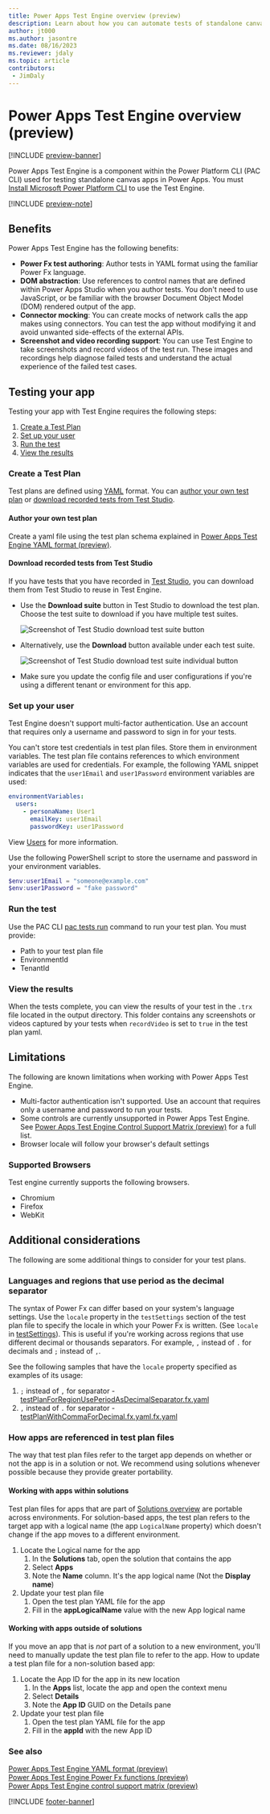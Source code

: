 ```yaml
---
title: Power Apps Test Engine overview (preview)
description: Learn about how you can automate tests of standalone canvas apps using the Power Apps Test Engine within Power Platform CLI.
author: jt000
ms.author: jasontre
ms.date: 08/16/2023
ms.reviewer: jdaly
ms.topic: article
contributors:
 - JimDaly
---
```



# Power Apps Test Engine overview (preview)

[!INCLUDE [preview-banner](../../../shared/preview-includes/preview-banner.md)]

Power Apps Test Engine is a component within the Power Platform CLI (PAC CLI) used for testing standalone canvas apps in Power Apps. You must [Install Microsoft Power Platform CLI](/power-platform/developer/cli/introduction#install-microsoft-power-platform-cli) to use the Test Engine.

[!INCLUDE [preview-note](../../../shared/preview-includes/preview-note.md)]

## Benefits

Power Apps Test Engine has the following benefits:

- **Power Fx test authoring**: Author tests in YAML format using the familiar Power Fx language.
- **DOM abstraction**: Use references to control names that are defined within Power Apps Studio when you author tests. You don't need to use JavaScript, or be familiar with the browser Document Object Model (DOM) rendered output of the app.
- **Connector mocking**: You can create mocks of network calls the app makes using connectors. You can test the app without modifying it and avoid unwanted side-effects of the external APIs.
- **Screenshot and video recording support**: You can use Test Engine to take screenshots and record videos of the test run. These images and recordings help diagnose failed tests and understand the actual experience of the failed test cases.

## Testing your app

Testing your app with Test Engine requires the following steps:

1. [Create a Test Plan](#create-a-test-plan)
1. [Set up your user](#set-up-your-user)
1. [Run the test](#run-the-test)
1. [View the results](#view-the-results)

### Create a Test Plan

Test plans are defined using [YAML](https://yaml.org/spec/1.2.2/) format. You can [author your own test plan](#author-your-own-test-plan) or [download recorded tests from Test Studio](#download-recorded-tests-from-test-studio).


<!-- TODO: This would be a good place to briefly explain the advantages of either choice -->

#### Author your own test plan

Create a yaml file using the test plan schema explained in [Power Apps Test Engine YAML format (preview)](yaml.md).

#### Download recorded tests from Test Studio

If you have tests that you have recorded in [Test Studio](../../maker/canvas-apps/test-studio.md), you can download them from Test Studio to reuse in Test Engine.

- Use the **Download suite** button in Test Studio to download the test plan. Choose the test suite to download if you have multiple test suites.

    ![Screenshot of Test Studio download test suite button](media/download-test-suite.png)

- Alternatively, use the **Download** button available under each test suite.

    ![Screenshot of Test Studio download test suite individual button](media/download-test-suite-individual.png)

- Make sure you update the config file and user configurations if you're using a different tenant or environment for this app.

### Set up your user

Test Engine doesn't support multi-factor authentication. Use an account that requires only a username and password to sign in for your tests.

You can't store test credentials in test plan files. Store them in environment variables. The test plan file contains references to which environment variables are used for credentials. For example, the following YAML snippet indicates that the `user1Email` and `user1Password` environment variables are used:

```yaml
environmentVariables:
  users:
    - personaName: User1
      emailKey: user1Email
      passwordKey: user1Password
```

View [Users](yaml.md#users) for more information.

Use the following PowerShell script to store the username and password in your environment variables.

```powershell
$env:user1Email = "someone@example.com"
$env:user1Password = "fake password"
```

### Run the test

Use the PAC CLI [pac tests run](/power-platform/developer/cli/reference/tests#pac-tests-run) command to run your test plan. You must provide:

- Path to your test plan file
- EnvironmentId
- TenantId


### View the results

When the tests complete, you can view the results of your test in the `.trx` file located in the output directory. This folder contains any screenshots or videos captured by your tests when `recordVideo` is set to `true` in the test plan yaml.

## Limitations

The following are known limitations when working with Power Apps Test Engine.

- Multi-factor authentication isn't supported. Use an account that requires only a username and password to run your tests.
- Some controls are currently unsupported in Power Apps Test Engine. See [Power Apps Test Engine Control Support Matrix (preview)](controlsupport.md) for a full list.
- Browser locale will follow your browser's default settings

### Supported Browsers

Test engine currently supports the following browsers.

- Chromium
- Firefox
- WebKit

## Additional considerations

The following are some additional things to consider for your test plans.

### Languages and regions that use period as the decimal separator

The syntax of Power Fx can differ based on your system's language settings. Use the `locale` property in the `testSettings` section of the test plan file to specify the locale in which your Power Fx is written. (See `locale` in [testSettings](yaml.md#testsettings)). This is useful if you're working across regions that use different decimal or thousands separators. For example, `,` instead of `.` for decimals and `;` instead of `,`.

See the following samples that have the `locale` property specified as examples of its usage:

1. `;` instead of `,` for separator - [testPlanForRegionUsePeriodAsDecimalSeparator.fx.yaml](https://github.com/microsoft/PowerApps-TestEngine/blob/main/samples/basicgallery/testPlanForRegionUseSemicolonAsSeparator.fx.yaml)
2. `,` instead of `.` for separator - [testPlanWithCommaForDecimal.fx.yaml.fx.yaml](https://github.com/microsoft/PowerApps-TestEngine/blob/main/samples/calculator/testPlanWithCommaForDecimal.fx.yaml)

### How apps are referenced in test plan files

The way that test plan files refer to the target app depends on whether or not the app is in a solution or not. We recommend using solutions whenever possible because they provide greater portability.

#### Working with apps within solutions

Test plan files for apps that are part of [Solutions overview](../../maker/data-platform/solutions-overview.md) are portable across environments. For solution-based apps, the test plan refers to the target app with a logical name (the app `LogicalName` property) which doesn't change if the app moves to a different environment.

1. Locate the Logical name for the app
   1. In the **Solutions** tab, open the solution that contains the app
   1. Select **Apps**
   1. Note the **Name** column. It's the app logical name (Not the **Display name**)
1. Update your test plan file
   1. Open the test plan YAML file for the app
   1. Fill in the **appLogicalName** value with the new App logical name

#### Working with apps outside of solutions

If you move an app that is _not_ part of a solution to a new environment, you'll need to manually update the test plan file to refer to the app. How to update a test plan file for a non-solution based app:

1. Locate the App ID for the app in its new location
   1. In the **Apps** list, locate the app and open the context menu
   1. Select **Details**
   1. Note the **App ID** GUID on the Details pane
1. Update your test plan file
   1. Open the test plan YAML file for the app
   1. Fill in the **appId** with the new App ID

### See also

[Power Apps Test Engine YAML format (preview)](yaml.md)   
[Power Apps Test Engine Power Fx functions (preview)](powerfx.md)   
[Power Apps Test Engine control support matrix (preview)](controlsupport.md)

[!INCLUDE [footer-banner](../../includes/footer-banner.md)]
